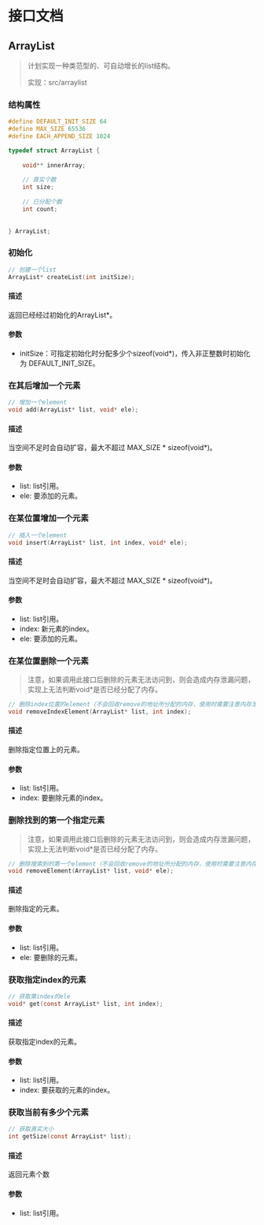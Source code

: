# 接口文档

## ArrayList

> 计划实现一种类范型的、可自动增长的list结构。
> 
> 实现：src/arraylist

### 结构属性

```c
#define DEFAULT_INIT_SIZE 64
#define MAX_SIZE 65536
#define EACH_APPEND_SIZE 1024

typedef struct ArrayList {
    
    void** innerArray;
    
    // 真实个数
    int size;
    
    // 已分配个数
    int count;
    
    
} ArrayList;
```

### 初始化

```c
// 创建一个list
ArrayList* createList(int initSize);
```

#### 描述

返回已经经过初始化的ArrayList\*。

#### 参数
 
+ initSize：可指定初始化时分配多少个sizeof(void\*)，传入非正整数时初始化为 DEFAULT_INIT_SIZE。

### 在其后增加一个元素

```c
// 增加一个element
void add(ArrayList* list, void* ele);
```

#### 描述

当空间不足时会自动扩容，最大不超过 MAX_SIZE * sizeof(void\*)。

#### 参数
 
+ list: list引用。
+ ele: 要添加的元素。

### 在某位置增加一个元素

```c
// 插入一个element
void insert(ArrayList* list, int index, void* ele);
```

#### 描述

当空间不足时会自动扩容，最大不超过 MAX_SIZE * sizeof(void\*)。

#### 参数
 
+ list: list引用。
+ index: 新元素的index。
+ ele: 要添加的元素。

### 在某位置删除一个元素

> 注意，如果调用此接口后删除的元素无法访问到，则会造成内存泄漏问题，实现上无法判断void\*是否已经分配了内存。

```c
// 删除index位置的element（不会回收remove的地址所分配的内存，使用时需要注意内存泄漏问题）
void removeIndexElement(ArrayList* list, int index);
```

#### 描述

删除指定位置上的元素。

#### 参数
 
+ list: list引用。
+ index: 要删除元素的index。

### 删除找到的第一个指定元素

> 注意，如果调用此接口后删除的元素无法访问到，则会造成内存泄漏问题，实现上无法判断void\*是否已经分配了内存。

```c
// 删除搜索到的第一个element（不会回收remove的地址所分配的内存，使用时需要注意内存泄漏问题）
void removeElement(ArrayList* list, void* ele);
```

#### 描述

删除指定的元素。

#### 参数
 
+ list: list引用。
+ ele: 要删除的元素。

### 获取指定index的元素

```c
// 获取第index的ele
void* get(const ArrayList* list, int index);
```

#### 描述

获取指定index的元素。

#### 参数
 
+ list: list引用。
+ index: 要获取的元素的index。


### 获取当前有多少个元素

```c
// 获取真实大小
int getSize(const ArrayList* list);
```

#### 描述

返回元素个数

#### 参数
 
+ list: list引用。








